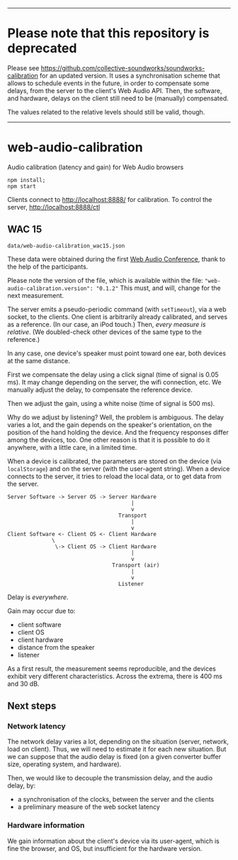 ___
Please note that this repository is deprecated
==============================================

Please see
<https://github.com/collective-soundworks/soundworks-calibration> for
an updated version. It uses a synchronisation scheme that allows to
schedule events in the future, in order to compensate some delays,
from the server to the client's Web Audio API. Then, the software, and
hardware, delays on the client still need to be (manually) compensated.

The values related to the relative levels should still be valid,
though.

___

web-audio-calibration
=====================

Audio calibration (latency and gain) for Web Audio browsers

    npm install;
    npm start

Clients connect to <http://localhost:8888/> for calibration. To control
the server, <http://localhost:8888/ctl>

## WAC 15 ##

    data/web-audio-calibration_wac15.json

These data were obtained during the first
[Web Audio Conference](http://wac.ircam.fr), thank to the help of the
participants.

Please note the version of the file, which is available within the
file: `"web-audio-calibration.version": "0.1.2"` This must, and will,
change for the next measurement.

The server emits a pseudo-periodic command (with `setTimeout`), via a
web socket, to the clients. One client is arbitrarily already
calibrated, and serves as a reference. (In our case, an iPod touch.)
Then, *every measure is relative*. (We doubled-check other devices of
the same type to the reference.)

In any case, one device's speaker must point toward one ear, both devices
at the same distance.

First we compensate the delay using a click signal (time of signal is
0.05 ms). It may change depending on the server, the wifi connection,
etc. We manually adjust the delay, to compensate the reference device.

Then we adjust the gain, using a white noise (time of signal is 500
ms).

Why do we adjust by listening? Well, the problem is ambiguous. The
delay varies a lot, and the gain depends on the speaker's orientation,
on the position of the hand holding the device. And the frequency
responses differ among the devices, too. One other reason is that it
is possible to do it anywhere, with a little care, in a limited time.

When a device is calibrated, the parameters are stored on the device
(via `localStorage`) and on the server (with the user-agent
string). When a device connects to the server, it tries to
reload the local data, or to get data from the server.

    Server Software -> Server OS -> Server Hardware
                                           |
                                           v
                                       Transport
                                           |
                                           v
    Client Software <- Client OS <- Client Hardware
                  \
                   \-> Client OS -> Client Hardware
                                           |
                                           v
                                     Transport (air)
                                           |
                                           v
                                       Listener

Delay is *everywhere*.

Gain may occur due to:

- client software
- client OS
- client hardware
- distance from the speaker
- listener

As a first result, the measurement seems reproducible, and the
devices exhibit very different characteristics. Across the extrema,
there is 400 ms and 30 dB.

## Next steps ##

### Network latency ###

The network delay varies a lot, depending on the situation (server,
network, load on client). Thus, we will need to estimate it for each new
situation. But we can suppose that the audio delay is fixed (on a
given converter buffer size, operating system, and hardware).

Then, we would like to decouple the transmission delay, and the audio
delay, by:

- a synchronisation of the clocks, between the server and the clients
- a preliminary measure of the web socket latency

### Hardware information ###

We gain information about the client's device via its user-agent,
which is fine the browser, and OS, but insufficient for the hardware
version.
